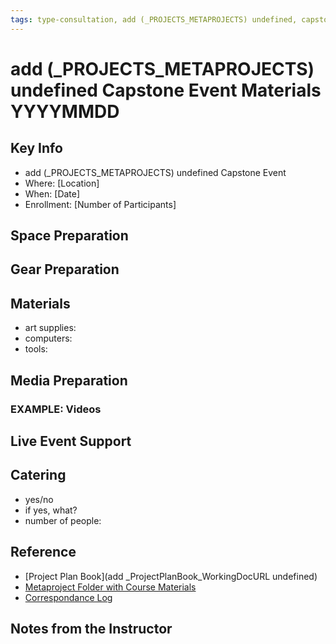 ```yaml
---
tags: type-consultation, add (_PROJECTS_METAPROJECTS) undefined, capstone-event, documentation
---
```


#  add (_PROJECTS_METAPROJECTS) undefined Capstone Event Materials YYYYMMDD

## Key Info
- add (_PROJECTS_METAPROJECTS) undefined Capstone Event
- Where: [Location]
- When: [Date]
- Enrollment: [Number of Participants]

## Space Preparation

## Gear Preparation

## Materials

* art supplies: 
* computers: 
* tools: 

## Media Preparation
### EXAMPLE: Videos

## Live Event Support

## Catering 

* yes/no
* if yes, what?
* number of people: 

## Reference

* [Project Plan Book](add _ProjectPlanBook_WorkingDocURL undefined)
* [Metaproject Folder with Course Materials](https://drive.google.com/drive/folders/194JZlv4Ajf5qmQY51EFoYGiXBrTb7AM2)
* [Correspondance Log](https://drive.google.com/drive/folders/1X-M7RNbGCHlTWYhSqnK7aVakHwwXODTU?usp=drive_link)


## Notes from the Instructor